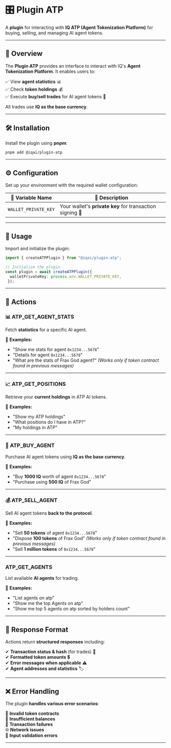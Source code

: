 # 🎛 Plugin ATP

A **plugin** for interacting with **IQ ATP (Agent Tokenization Platform)** for buying, selling, and managing AI agent tokens.

---

## 📌 Overview

The **Plugin ATP** provides an interface to interact with IQ's **Agent Tokenization Platform**. It enables users to:

✅ View **agent statistics** 📊  
✅ Check **token holdings** 💰  
✅ Execute **buy/sell trades** for AI agent tokens 🔄  

All trades use **IQ as the base currency**.

---

## 🛠 Installation

Install the plugin using **pnpm**:

```bash
pnpm add @iqai/plugin-atp
```

---

## ⚙ Configuration

Set up your environment with the required wallet configuration:

| 🔧 Variable Name        | 📜 Description                                      |
|------------------------|-------------------------------------------------|
| `WALLET_PRIVATE_KEY`   | Your wallet's **private key** for transaction signing 🔑 |

---

## 🚀 Usage

Import and initialize the plugin:

```typescript
import { createATPPlugin } from "@iqai/plugin-atp";

// Initialize the plugin
const plugin = await createATPPlugin({
  walletPrivateKey: process.env.WALLET_PRIVATE_KEY,
 });
```

---

## 🎯 Actions

### 📊 ATP_GET_AGENT_STATS

Fetch **statistics** for a specific AI agent.

💬 **Examples:**

- "Show me stats for agent `0x1234...5678`"
- "Details for agent `0x1234...5678`"
- "What are the stats of Frax God agent?" *(Works only if token contract found in previous messages)*

---

### 📈 ATP_GET_POSITIONS

Retrieve your **current holdings** in ATP AI tokens.

💬 **Examples:**

- "Show my ATP holdings"
- "What positions do I have in ATP?"
- "My holdings in ATP"

---

### 🛒 ATP_BUY_AGENT

Purchase AI agent tokens using **IQ as the base currency**.

💬 **Examples:**

- "Buy **1000 IQ** worth of agent `0x1234...5678`"
- "Purchase using **500 IQ** of Frax God"

---

### 💰 ATP_SELL_AGENT

Sell AI agent tokens **back to the protocol**.

💬 **Examples:**

- "Sell **50 tokens** of agent `0x1234...5678`"
- "Dispose **100 tokens** of Frax God" *(Works only if token contract found in previous messages)*
- "Sell **1 million tokens** of `0x1234...5678`"

---

### ATP_GET_AGENTS

List available **AI agents** for trading.

💬 **Examples:**

- "List agents on atp"
- "Show me the top Agents on atp"
- "Show me top 5 agents on atp sorted by holders count"

---

## 📜 Response Format

Actions return **structured responses** including:

✔ **Transaction status & hash** (for trades) 🔗  
✔ **Formatted token amounts** 💲  
✔ **Error messages when applicable** ⚠  
✔ **Agent addresses and statistics** 🏷  

---

## ❌ Error Handling

The plugin **handles various error scenarios**:

🚨 **Invalid token contracts**  
💸 **Insufficient balances**  
🔄 **Transaction failures**  
🌐 **Network issues**  
🛑 **Input validation errors**  

---
